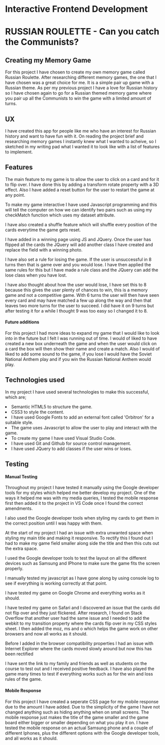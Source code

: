 <h1>Interactive Frontend Development</h1>
<h1>RUSSIAN ROULETTE - Can you catch the Communists?</h1>

<h2>Creating my Memory Game</h2>

<p>For this project I have chosen to create my own memory game called Russian Roulette. After researching different memory games, the one that I have chosen was a great choice for me. It is a simple pair up game with a Russian theme. As per my previous project I have a love for Russian history so I have chosen again to go for a Russian themed memory game where you pair up all the Communists to win the game with a limited amount of turns.</p>

<h2>UX</h2>

<p>I have created this app for people like me who have an interest for Russian history and want to have fun with it. On reading the project brief and researching memory games I instantly knew what I wanted to acheive, so I sketched in my writing pad what I wanted it to look like with a list of features to implement.</p>

<h2>Features</h2>

<p>The main feature to my game is to allow the user to click on a card and for it to flip over. I have done this by adding a transform rotate property with a 3D effect. Also I have added a reset button for the user to restart the game at any point.</p>
<p>To make my game interactive I have used Javascript programming and this will tell the computer on how we can identify two pairs such as using my checkMatch function which uses my dataset attribute.</p>
<p>I have also created a shuffle feature which will shuffle every position of the cards everytime the game gets reset.</p>
<p>I have added in a winning page using JS and JQuery. Once the user has flipped all the cards the JQuery will add another class I have created and replace the field with a winning photo.</p>
<p>I have also set a rule for losing the game. If the user is unsuccessful in 8 turns then that is game over and you would lose. I have then applied the same rules for this but I have made a rule class and the JQuery can add the lose class when you have lost.</p>
<p>I have also thought about how the user would lose, I have set this to 8 because this gives the user plenty of chances to win, this is a memory game and not a competitive game. With 6 turns the user will then have seen every card and may have matched a few up along the way and then that leaves two more turns for the user to succeed. I did have it on 9 turns but after testing it for a while I thought 9 was too easy so I changed it to 8.</p>

<h4>Future additions</h4>

<p>For this project I had more ideas to expand my game that I would like to look into in the future but I felt I was running out of time. I would of liked to have created a new box underneath the game and when the user would click on a card the box will then show their name and create a match. Also I would of liked to add some sound to the game, if you lose I would have the Soviet National Anthem play and if you win the Russian National Anthem would play.</p>

<h2>Technologies used</h2>

<p>In my project I have used several technologies to make this successful, which are;</p>

<li>Semantic HTML5 to structure the game.</li>
<li>CSS3 to style the content.</li>
<li>I have used Google Fonts to add an external font called 'Orbitron' for a suitable style.</li>
<li>The game uses Javascript to allow the user to play and interact with the game.</li>
<li>To create my game I have used Visual Studio Code.</li>
<li>I have used Git and Github for source control management.</li>
<li>I have used JQuery to add classes if the user wins or loses.</li>

<h2>Testing</h2>

<h4>Manual Testing</h4>

<p>Throughout my project I have tested it manually using the Google developer tools for my styles which helped me better develop my project. One of the ways it helped me was with my media queries, I tested the mobile response first then added it to the project in VS Code once I found the correct amendments.</p>
<p>I also used the Google developer tools when styling my cards to get them in the correct position until I was happy with them.</p>
<p>At the start of my project I had an issue with extra unwanted space when styling my main title and making it responsive. To rectify this I found out I had to make my game field smaller along side the title and then this cuts out the extra space.</p>
<p>I used the Google developer tools to test the layout on all the different devices such as Samsung and IPhone to make sure the game fits the screen properly.</p>
<p>I manually tested my javascript as I have gone along by using console log to see if everything is working correctly at that point.</p>
<p>I have tested my game on Google Chrome and everything works as it should.</p>
<p>I have tested my game on Safari and I discovered an issue that the cards did not flip over and they just flickered. After research, I found on Stack Overflow that another user had the same issue and I needed to add the webkit to my transition property where the cards flip over in my CSS styles sheet. I then added the moz, ms and o which helps the game work on other browsers and now all works as it should.</p> 
<p>Before I added in the browser compatibility properties I had an issue with Internet Explorer where the cards moved slowly around but now this has been rectified</p>
<p>I have sent the link to my family and friends as well as students on the course to test out and I received positive feedback. I have also played the game many times to test if everything works such as for the win and loss rules of the game.</p>

<h4>Mobile Response</h4>

<p>For this project I have created a seperate CSS page for my mobile response due to the amount I have added. Due to the simplicity of the game I have not changed anything such as hiding anything when on small screens. The mobile response just makes the title of the game smaller and the game board either bigger or smaller depending on what you play it on. I have tested the mobile response on an actual Samsung phone and a couple of different Iphones, plus the different options with the Google developer tools, and all works as it should.</p>
